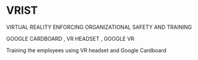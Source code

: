 # VRIST 
 VIRTUAL REALITY ENFORCING ORGANIZATIONAL SAFETY AND TRAINING 
 
GOOGLE CARDBOARD , VR HEADSET , GOOGLE VR

Training the employees using VR headset and Google Cardboard
